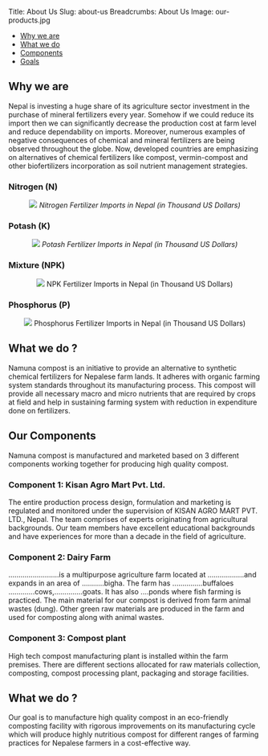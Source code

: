 Title: About Us
Slug: about-us
Breadcrumbs: About Us
Image: our-products.jpg



<div class="classic-tab-panel">
      <ul class="nav nav-tabs ">
        <li class="active"> <a href="#why" data-toggle="tab" aria-expanded="true">Why we are</a> </li>
        <li class=""> <a href="#what" data-toggle="tab" aria-expanded="false">What we do</a> </li>
        <li class=""> <a href="#components" data-toggle="tab" aria-expanded="false">Components</a> </li>
        <li class=""> <a href="#goals" data-toggle="tab" aria-expanded="false">Goals</a> </li>
      </ul>
      <div class="tab-content">
        <div class="tab-pane active" id="why">
          <div class="row">
            <div class="col-sm-12 col-md-10">
            <h2>Why we are</h2>
            <p>
              Nepal is investing a huge share of its agriculture sector investment in the purchase of mineral fertilizers every year. Somehow if we could reduce its import then we can significantly decrease the production cost at farm level and reduce dependability on imports. Moreover, numerous examples of negative consequences of chemical and mineral fertilizers are being observed throughout the globe. Now, developed countries are emphasizing on alternatives of chemical fertilizers like compost, vermin-compost and other biofertilizers incorporation as soil nutrient management strategies.
            </p>
            <h3>Nitrogen (N)</h3>
            <div class="panel panel-default">
                <center>
                <img src="IMAGEPATH/official-files/about-page/nitrogen.png" />
                <em>Nitrogen Fertilizer Imports in Nepal (in Thousand US Dollars)</em>
                </center>
            </div>
            <h3>Potash (K)</h3>
            <div class="panel panel-default">
                <center>
                <img src="IMAGEPATH/official-files/about-page/potash.png" />
                <em>Potash Fertilizer Imports in Nepal (in Thousand US Dollars)</em>
                </center>
            </div>
            <h3>Mixture (NPK)</h3>
            <div class="panel panel-default">
                <center>
                <img src="IMAGEPATH/official-files/about-page/mixture.png" />
                NPK Fertilizer Imports in Nepal (in Thousand US Dollars)
                </center>
            </div>
            <h3>Phosphorus (P)</h3>
            <div class="panel panel-default">
                <center>
                <img src="IMAGEPATH/official-files/about-page/phosphorus.png" />
                Phosphorus Fertilizer Imports in Nepal (in Thousand US Dollars)
                </center>
            </div>
            </div>
          </div>
        </div>
        <div class="tab-pane" id="what">
          <div class="row">
            <div class="col-sm-12 col-md-10">
              <h2>What we do ?</h2>
              <p>Namuna compost is an initiative to provide an alternative to synthetic chemical
fertilizers for Nepalese farm lands. It adheres with organic farming system standards
throughout its manufacturing process. This compost will provide all necessary
macro and micro nutrients that are required by crops at field and help in sustaining
farming system with reduction in expenditure done on fertilizers.</p>
            </div>
          </div>
        </div>
        <div class="tab-pane" id="components">
          <div class="row">
            <div class="col-sm-12 col-md-10">
              <h2>Our Components</h2>
              <p>Namuna compost is manufactured and marketed based on 3 different components working together for producing high quality compost.</p>
                <h3>
                Component 1: Kisan Agro Mart Pvt. Ltd.
                </h3>
                <p>
The entire production process design, formulation and marketing is regulated and monitored under the supervision of KISAN AGRO MART PVT. LTD., Nepal. The team comprises of experts originating from agricultural backgrounds. Our team members have excellent educational backgrounds and have experiences for more than a decade in the field of agriculture.
                </p>
                <h3>Component 2: Dairy Farm</h3>
<p>.........................is a multipurpose agriculture farm located at ..................and expands in an area of ...........bigha. The farm has ...............buffaloes .............cows,..............goats. It has also ....ponds where fish farming is practiced. The main material for our compost is derived from farm animal wastes (dung). Other green raw materials are produced in the farm and used for composting along with animal wastes.</p>

<h3>Component 3: Compost plant</h3>
<p>High tech compost manufacturing plant is installed within the farm premises. There are different sections allocated for raw materials collection, composting, compost processing plant, packaging and storage facilities.
                </p>
            </div>
          </div>
        </div>
        <div class="tab-pane" id="goals">
          <div class="row">
            <div class="col-sm-12 col-md-10">
              <h2>What we do ?</h2>
              <p>Our goal is to manufacture high quality compost in an eco-friendly composting facility with rigorous improvements on its manufacturing cycle which will produce highly nutritious compost for different ranges of farming practices for Nepalese farmers in a cost-effective way.</p>
            </div>
          </div>
        </div>
      </div>
    </div>